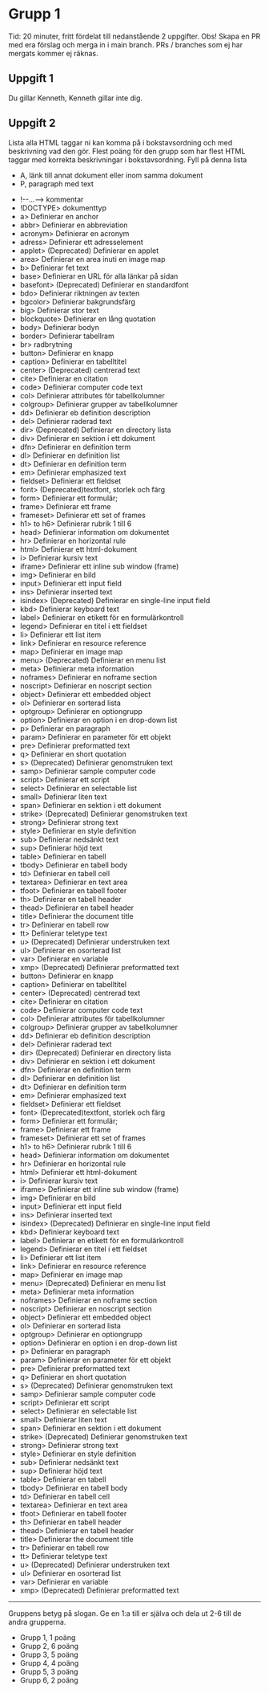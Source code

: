 # Grupp 1

Tid: 20 minuter, fritt fördelat till nedanstående 2 uppgifter. Obs! Skapa en PR med era förslag och merga in i main branch.
PRs / branches som ej har mergats kommer ej räknas.

## Uppgift 1

Du gillar Kenneth, Kenneth gillar inte dig.

## Uppgift 2

Lista alla HTML taggar ni kan komma på i bokstavsordning och med beskrivning vad den gör. Flest poäng för den grupp som har flest HTML taggar med korrekta beskrivningar i bokstavsordning. Fyll på denna lista
- A, länk till annat dokument eller inom samma dokument
- P, paragraph med text


* !--...-->	kommentar
* !DOCTYPE> 	dokumenttyp
* a>	Definierar en anchor
* abbr>	Definierar en abbreviation
* acronym>	Definierar en acronym
* adress>	Definierar ett adresselement
* applet>	(Deprecated) Definierar en applet
* area>	Definierar en area inuti en image map
* b>	Definierar fet text
* base>	Definierar en URL för alla länkar på sidan
* basefont>	(Deprecated) Definierar en standardfont
* bdo>	Definierar riktningen av texten
* bgcolor>	Definierar bakgrundsfärg
* big>	Definierar stor text
* blockquote>	Definierar en lång quotation
* body>	Definierar bodyn
* border>	Definierar tabellram
* br>	radbrytning
* button>	Definierar en knapp
* caption>	Definierar en tabelltitel
* center>	(Deprecated) centrerad text
* cite>	Definierar en citation
* code>	Definierar computer code text
* col>	Definierar attributes för tabellkolumner 
* colgroup>	Definierar grupper av tabellkolumner
* dd>	Definierar eb definition description
* del>	Definierar raderad text
* dir>	(Deprecated) Definierar en directory lista
* div>	Definierar en sektion i ett dokument
* dfn>	Definierar en definition term
* dl>	Definierar en definition list
* dt>	Definierar en definition term
* em>	Definierar emphasized text 
* fieldset>	Definierar ett fieldset
* font>	(Deprecated)textfont, storlek och färg
* form>	Definierar ett formulär;
* frame>	Definierar ett frame
* frameset>	Definierar ett set of frames
* h1> to h6>	Definierar rubrik 1 till 6
* head>	Definierar information om dokumentet
* hr>	Definierar en horizontal rule
* html>	Definierar ett html-dokument
* i>	Definierar kursiv text
* iframe>	Definierar ett inline sub window (frame)
* img>	Definierar en bild
* input>	Definierar ett input field
* ins>	Definierar inserted text
* isindex>	(Deprecated) Definierar en single-line input field
* kbd>	Definierar keyboard text
* label>	Definierar en etikett för en formulärkontroll
* legend>	Definierar en titel i ett fieldset
* li>	Definierar ett list item
* link>	Definierar en resource reference
* map>	Definierar en image map 
* menu>	(Deprecated) Definierar en menu list
* meta>	Definierar meta information
* noframes>	Definierar en noframe section
* noscript>	Definierar en noscript section
* object>	Definierar ett embedded object
* ol>	Definierar en sorterad lista
* optgroup>	Definierar en optiongrupp
* option>	Definierar en option i en drop-down list
* p>	Definierar en paragraph
* param>	Definierar en parameter för ett objekt
* pre>	Definierar preformatted text
* q>	Definierar en short quotation
* s>	(Deprecated) Definierar genomstruken text
* samp>	Definierar sample computer code
* script>	Definierar ett script
* select>	Definierar en selectable list
* small>	Definierar liten text
* span>	Definierar en sektion i ett dokument
* strike>	(Deprecated) Definierar genomstruken text
* strong>	Definierar strong text
* style>	Definierar en style definition
* sub>	Definierar nedsänkt text
* sup>	Definierar höjd text
* table>	Definierar en tabell
* tbody>	Definierar en tabell body
* td>	Definierar en tabell cell
* textarea>	Definierar en text area
* tfoot>	Definierar en tabell footer
* th>	Definierar en tabell header
* thead>	Definierar en tabell header
* title>	Definierar the document title
* tr>	Definierar en tabell row
* tt>	Definierar teletype text
* u>	(Deprecated) Definierar understruken text
* ul>	Definierar en osorterad list
* var>	Definierar en variable
* xmp>	(Deprecated) Definierar preformatted text 
* button>	Definierar en knapp
* caption>	Definierar en tabelltitel
* center>	(Deprecated) centrerad text
* cite>	Definierar en citation
* code>	Definierar computer code text
* col>	Definierar attributes för tabellkolumner 
* colgroup>	Definierar grupper av tabellkolumner
* dd>	Definierar eb definition description
* del>	Definierar raderad text
* dir>	(Deprecated) Definierar en directory lista
* div>	Definierar en sektion i ett dokument
* dfn>	Definierar en definition term
* dl>	Definierar en definition list
* dt>	Definierar en definition term
* em>	Definierar emphasized text 
* fieldset>	Definierar ett fieldset
* font>	(Deprecated)textfont, storlek och färg
* form>	Definierar ett formulär;
* frame>	Definierar ett frame
* frameset>	Definierar ett set of frames
* h1> to h6>	Definierar rubrik 1 till 6
* head>	Definierar information om dokumentet
* hr>	Definierar en horizontal rule
* html>	Definierar ett html-dokument
* i>	Definierar kursiv text
* iframe>	Definierar ett inline sub window (frame)
* img>	Definierar en bild
* input>	Definierar ett input field
* ins>	Definierar inserted text
* isindex>	(Deprecated) Definierar en single-line input field
* kbd>	Definierar keyboard text
* label>	Definierar en etikett för en formulärkontroll
* legend>	Definierar en titel i ett fieldset
* li>	Definierar ett list item
* link>	Definierar en resource reference
* map>	Definierar en image map 
* menu>	(Deprecated) Definierar en menu list
* meta>	Definierar meta information
* noframes>	Definierar en noframe section
* noscript>	Definierar en noscript section
* object>	Definierar ett embedded object
* ol>	Definierar en sorterad lista
* optgroup>	Definierar en optiongrupp
* option>	Definierar en option i en drop-down list
* p>	Definierar en paragraph
* param>	Definierar en parameter för ett objekt
* pre>	Definierar preformatted text
* q>	Definierar en short quotation
* s>	(Deprecated) Definierar genomstruken text
* samp>	Definierar sample computer code
* script>	Definierar ett script
* select>	Definierar en selectable list
* small>	Definierar liten text
* span>	Definierar en sektion i ett dokument
* strike>	(Deprecated) Definierar genomstruken text
* strong>	Definierar strong text
* style>	Definierar en style definition
* sub>	Definierar nedsänkt text
* sup>	Definierar höjd text
* table>	Definierar en tabell
* tbody>	Definierar en tabell body
* td>	Definierar en tabell cell
* textarea>	Definierar en text area
* tfoot>	Definierar en tabell footer
* th>	Definierar en tabell header
* thead>	Definierar en tabell header
* title>	Definierar the document title
* tr>	Definierar en tabell row
* tt>	Definierar teletype text
* u>	(Deprecated) Definierar understruken text
* ul>	Definierar en osorterad list
* var>	Definierar en variable
* xmp>	(Deprecated) Definierar preformatted text 


---


Gruppens betyg på slogan. Ge en 1:a till er själva och dela ut 2-6 till de andra grupperna.
- Grupp 1, 1 poäng
- Grupp 2, 6 poäng
- Grupp 3, 5 poäng
- Grupp 4, 4 poäng
- Grupp 5, 3 poäng
- Grupp 6, 2 poäng

